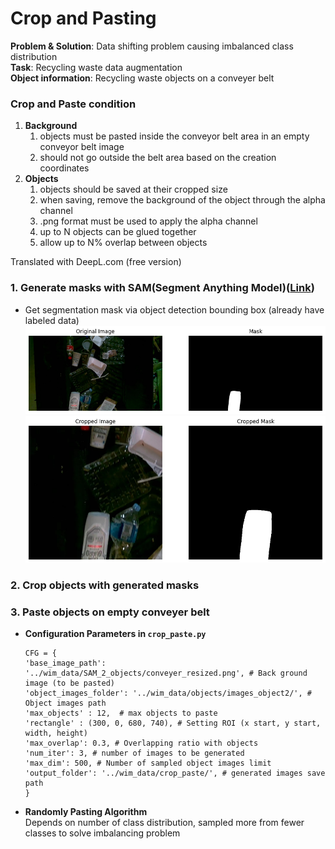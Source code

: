 # Crop and Pasting
**Problem & Solution**: Data shifting problem causing imbalanced class distribution  
**Task**: Recycling waste data augmentation  
**Object information**: Recycling waste objects on a conveyer belt  
### Crop and Paste condition

1. **Background**
    1. objects must be pasted inside the conveyor belt area in an empty conveyor belt image
    2. should not go outside the belt area based on the creation coordinates
2. **Objects**
    1. objects should be saved at their cropped size
    2. when saving, remove the background of the object through the alpha channel
    3. .png format must be used to apply the alpha channel
    4. up to N objects can be glued together
    5. allow up to N% overlap between objects

Translated with DeepL.com (free version)
### 1. Generate masks with SAM(Segment Anything Model)([Link](https://github.com/facebookresearch/segment-anything))
- Get segmentation mask via object detection bounding box (already have labeled data)
![mask1](./asset/image.png)
![mask2](./asset/image-1.png)
### 2. Crop objects with generated masks

### 3. Paste objects on empty conveyer belt
- **Configuration Parameters in ``crop_paste.py``**
    ```
    CFG = {
    'base_image_path': '../wim_data/SAM_2_objects/conveyer_resized.png', # Back ground image (to be pasted)
    'object_images_folder': '../wim_data/objects/images_object2/', # Object images path
    'max_objects' : 12,  # max objects to paste
    'rectangle' : (300, 0, 680, 740), # Setting ROI (x start, y start, width, height)
    'max_overlap': 0.3, # Overlapping ratio with objects
    'num_iter': 3, # number of images to be generated
    'max_dim': 500, # Number of sampled object images limit
    'output_folder': '../wim_data/crop_paste/', # generated images save path
    }
    ```
- **Randomly Pasting Algorithm**  
    Depends on number of class distribution, sampled more from fewer classes to solve imbalancing problem